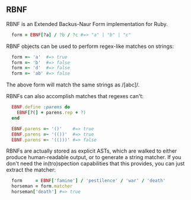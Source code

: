 RBNF
----
RBNF is an Extended Backus-Naur Form implementation for Ruby.
```ruby
  form = EBNF[?a] / ?b / ?c #=> "a" | "b" | "c"
```
RBNF objects can be used to perform regex-like matches on strings:
```ruby
  form =~ 'a'  #=> true
  form =~ 'b'  #=> false
  form =~ 'd'  #=> false
  form =~ 'ab' #=> false
```
The above form will match the same strings as /[abc]/.

RBNFs can also accomplish matches that regexes can't:

```ruby
  EBNF.define :parens do
    EBNF[?(] + parens.rep + ?)
  end

  EBNF.parens =~ '()'    #=> true
  EBNF.parens =~ '(())'  #=> true
  EBNF.parens =~ '(()))' #=> false

```

RBNFs are actually stored as explicit ASTs, which are walked to either produce human-readable output, or to generate a string matcher. If you don't need the in(tro)spection capabilities that this provides, you can just extract the matcher:
```ruby
  form     = EBNF['famine'] / 'pestilence' / 'war' / 'death'
  horseman = form.matcher
  horseman['death'] #=> true
```

